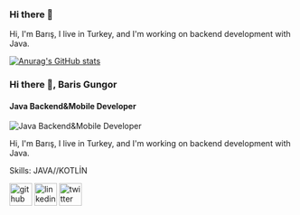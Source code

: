 ### Hi there 👋

Hi, I'm Barış, I live in Turkey, and I'm working on backend development with Java.

[![Anurag's GitHub stats](https://github-readme-stats.vercel.app/api?username=baris-gungorr)](https://github.com/anuraghazra/github-readme-stats)

### Hi there 👋, Baris Gungor
#### Java Backend&Mobile Developer
![Java Backend&Mobile Developer](https://twitter.com/Bg_Gungorr)

Hi, I'm Barış, I live in Turkey, and I'm working on backend development with Java.

Skills: JAVA//KOTLİN



[<img src='https://cdn.jsdelivr.net/npm/simple-icons@3.0.1/icons/github.svg' alt='github' height='40'>](https://github.com/baris-gungorr)  [<img src='https://cdn.jsdelivr.net/npm/simple-icons@3.0.1/icons/linkedin.svg' alt='linkedin' height='40'>](https://www.linkedin.com/in/https://www.linkedin.com/in/baris-gungorr//)  [<img src='https://cdn.jsdelivr.net/npm/simple-icons@3.0.1/icons/twitter.svg' alt='twitter' height='40'>](https://twitter.com/https://twitter.com/Bg_Gungorr)  

